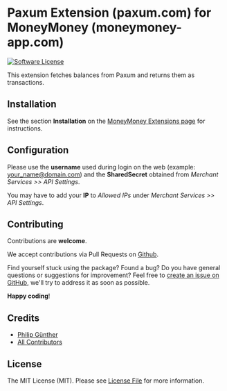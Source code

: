 # Paxum Extension (paxum.com) for MoneyMoney (moneymoney-app.com)

[![Software License](https://img.shields.io/badge/license-MIT-brightgreen.svg?style=flat-square)](LICENSE.md)

This extension fetches balances from Paxum and returns them as transactions.

## Installation

See the section **Installation** on the [MoneyMoney Extensions page](https://moneymoney-app.com/extensions/) for instructions.

## Configuration

Please use the **username** used during login on the web (example: your_name@domain.com) and the **SharedSecret** obtained from *Merchant Services >> API Settings*.

You may have to add your **IP** to *Allowed IPs* under *Merchant Services >> API Settings*.

## Contributing
Contributions are **welcome**.

We accept contributions via Pull Requests on [Github](https://github.com/iam-pac-man/moneymoney-paxum).

Find yourself stuck using the package? Found a bug? Do you have general questions or suggestions for improvement? Feel free to [create an issue on GitHub](https://github.com/iam-pac-man/moneymoney-paxum/issues), we'll try to address it as soon as possible.

**Happy coding**!

## Credits

- [Philip Günther](https://github.com/iam-pac-man)
- [All Contributors](https://github.com/iam-pac-man/moneymoney-paxum/graphs/contributors)

## License

The MIT License (MIT). Please see [License File](LICENSE) for more information.
